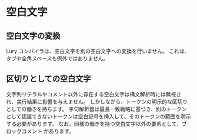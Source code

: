 # 空白文字

## 空白文字の変換

Lury コンパイラは、空白文字を別の空白文字への変換を行いません。
これは、タブや全角スペースも例外ではありません。

## 区切りとしての空白文字

文字列リテラルやコメント以外に存在する空白文字は構文解析時には無視され、実行結果に影響を与えません。
しかしながら、トークンの明示的な区切りとしての働きを持ちます。
字句解析器は最長一致戦略に基づき、別のトークンとして認識できないトークンは空白記号を挿入して、そのトークンの範囲を明示する必要があります。
なお、同様の働きを持つ空白文字以外の要素として、ブロックコメント があります。
